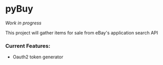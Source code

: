 # pyBuy

*Work in progress*

This project will gather items for sale from eBay's application search API

### Current Features:
- Oauth2 token generator
